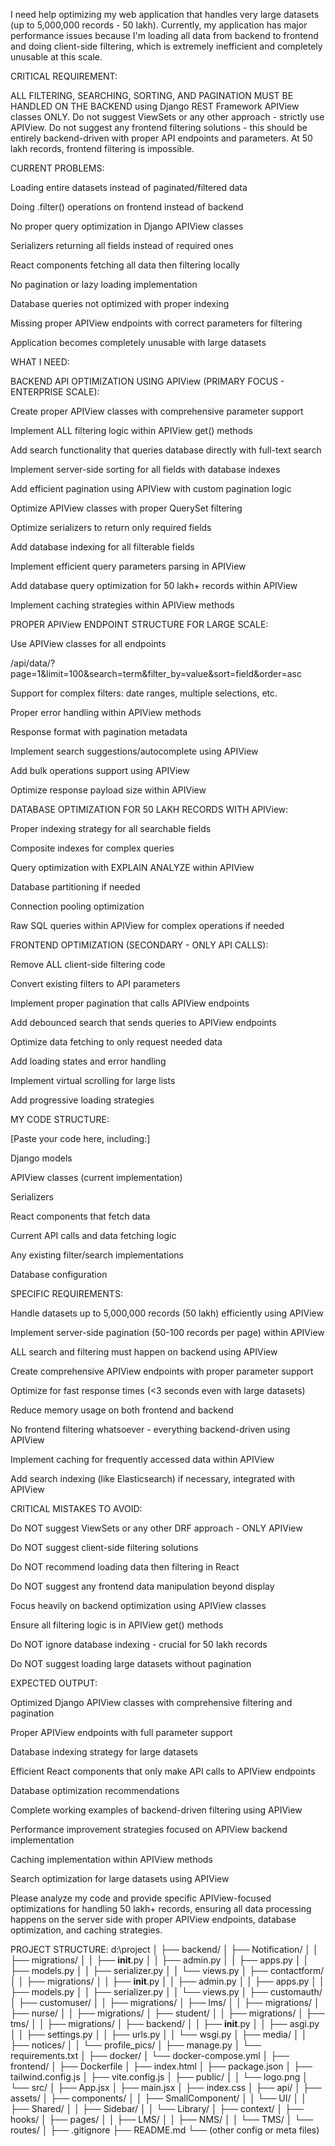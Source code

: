 I need help optimizing my web application that handles very large datasets (up to 5,000,000 records - 50 lakh). Currently, my application has major performance issues because I'm loading all data from backend to frontend and doing client-side filtering, which is extremely inefficient and completely unusable at this scale.

CRITICAL REQUIREMENT:

ALL FILTERING, SEARCHING, SORTING, AND PAGINATION MUST BE HANDLED ON THE BACKEND using Django REST Framework APIView classes ONLY. Do not suggest ViewSets or any other approach - strictly use APIView. Do not suggest any frontend filtering solutions - this should be entirely backend-driven with proper API endpoints and parameters. At 50 lakh records, frontend filtering is impossible.

CURRENT PROBLEMS:



Loading entire datasets instead of paginated/filtered data

Doing .filter() operations on frontend instead of backend

No proper query optimization in Django APIView classes

Serializers returning all fields instead of required ones

React components fetching all data then filtering locally

No pagination or lazy loading implementation

Database queries not optimized with proper indexing

Missing proper APIView endpoints with correct parameters for filtering

Application becomes completely unusable with large datasets



WHAT I NEED:



BACKEND API OPTIMIZATION USING APIView (PRIMARY FOCUS - ENTERPRISE SCALE):



Create proper APIView classes with comprehensive parameter support

Implement ALL filtering logic within APIView get() methods

Add search functionality that queries database directly with full-text search

Implement server-side sorting for all fields with database indexes

Add efficient pagination using APIView with custom pagination logic

Optimize APIView classes with proper QuerySet filtering

Optimize serializers to return only required fields

Add database indexing for all filterable fields

Implement efficient query parameters parsing in APIView

Add database query optimization for 50 lakh+ records within APIView

Implement caching strategies within APIView methods





PROPER APIView ENDPOINT STRUCTURE FOR LARGE SCALE:



Use APIView classes for all endpoints

/api/data/?page=1\&limit=100\&search=term\&filter\_by=value\&sort=field\&order=asc

Support for complex filters: date ranges, multiple selections, etc.

Proper error handling within APIView methods

Response format with pagination metadata

Implement search suggestions/autocomplete using APIView

Add bulk operations support using APIView

Optimize response payload size within APIView





DATABASE OPTIMIZATION FOR 50 LAKH RECORDS WITH APIView:



Proper indexing strategy for all searchable fields

Composite indexes for complex queries

Query optimization with EXPLAIN ANALYZE within APIView

Database partitioning if needed

Connection pooling optimization

Raw SQL queries within APIView for complex operations if needed





FRONTEND OPTIMIZATION (SECONDARY - ONLY API CALLS):



Remove ALL client-side filtering code

Convert existing filters to API parameters

Implement proper pagination that calls APIView endpoints

Add debounced search that sends queries to APIView endpoints

Optimize data fetching to only request needed data

Add loading states and error handling

Implement virtual scrolling for large lists

Add progressive loading strategies







MY CODE STRUCTURE:

\[Paste your code here, including:]



Django models

APIView classes (current implementation)

Serializers

React components that fetch data

Current API calls and data fetching logic

Any existing filter/search implementations

Database configuration



SPECIFIC REQUIREMENTS:



Handle datasets up to 5,000,000 records (50 lakh) efficiently using APIView

Implement server-side pagination (50-100 records per page) within APIView

ALL search and filtering must happen on backend using APIView

Create comprehensive APIView endpoints with proper parameter support

Optimize for fast response times (<3 seconds even with large datasets)

Reduce memory usage on both frontend and backend

No frontend filtering whatsoever - everything backend-driven using APIView

Implement caching for frequently accessed data within APIView

Add search indexing (like Elasticsearch) if necessary, integrated with APIView



CRITICAL MISTAKES TO AVOID:



Do NOT suggest ViewSets or any other DRF approach - ONLY APIView

Do NOT suggest client-side filtering solutions

Do NOT recommend loading data then filtering in React

Do NOT suggest any frontend data manipulation beyond display

Focus heavily on backend optimization using APIView classes

Ensure all filtering logic is in APIView get() methods

Do NOT ignore database indexing - crucial for 50 lakh records

Do NOT suggest loading large datasets without pagination



EXPECTED OUTPUT:



Optimized Django APIView classes with comprehensive filtering and pagination

Proper APIView endpoints with full parameter support

Database indexing strategy for large datasets

Efficient React components that only make API calls to APIView endpoints

Database optimization recommendations

Complete working examples of backend-driven filtering using APIView

Performance improvement strategies focused on APIView backend implementation

Caching implementation within APIView methods

Search optimization for large datasets using APIView



Please analyze my code and provide specific APIView-focused optimizations for handling 50 lakh+ records, ensuring all data processing happens on the server side with proper APIView endpoints, database optimization, and caching strategies.







PROJECT STRUCTURE:
d:\project
│
├── backend/
│   ├── Notification/
│   │   ├── migrations/
│   │   ├── __init__.py
│   │   ├── admin.py
│   │   ├── apps.py
│   │   ├── models.py
│   │   ├── serializer.py
│   │   └── views.py
│   ├── contactform/
│   │   ├── migrations/
│   │   ├── __init__.py
│   │   ├── admin.py
│   │   ├── apps.py
│   │   ├── models.py
│   │   ├── serializer.py
│   │   └── views.py
│   ├── customauth/
│   ├── customuser/
│   │   ├── migrations/
│   ├── lms/
│   │   ├── migrations/
│   ├── nurse/
│   │   ├── migrations/
│   ├── student/
│   │   ├── migrations/
│   ├── tms/
│   │   ├── migrations/
│   ├── backend/
│   │   ├── __init__.py
│   │   ├── asgi.py
│   │   ├── settings.py
│   │   ├── urls.py
│   │   └── wsgi.py
│   ├── media/
│   │   ├── notices/
│   │   └── profile_pics/
│   ├── manage.py
│   └── requirements.txt
│
├── docker/
│   └── docker-compose.yml
│
├── frontend/
│   ├── Dockerfile
│   ├── index.html
│   ├── package.json
│   ├── tailwind.config.js
│   ├── vite.config.js
│   ├── public/
│   │   └── logo.png
│   └── src/
│       ├── App.jsx
│       ├── main.jsx
│       ├── index.css
│       ├── api/
│       ├── assets/
│       ├── components/
│       │   ├── SmallComponent/
│       │   └── UI/
│       │       ├── Shared/
│       │       ├── Sidebar/
│       │       └── Library/
│       ├── context/
│       ├── hooks/
│       ├── pages/
│       │   ├── LMS/
│       │   ├── NMS/
│       │   └── TMS/
│       └── routes/
│
├── .gitignore
├── README.md
└── (other config or meta files)